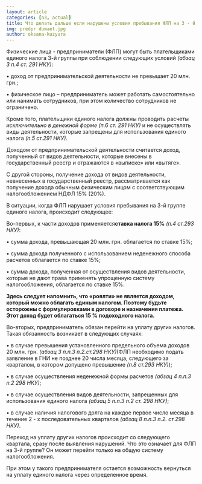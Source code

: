 ```yaml
---
layout: article
categories: [a3, actual]
title: Что делать дальше если нарушены условия пребывания ФЛП на 3 - й группе единого налога
img: predpr dumaet.jpg
author: oksana-kuzyura
--- 
```

Физические лица - предприниматели (ФЛП) могут быть плательщиками единого налога 3-й группы при соблюдении следующих условий 
*(абзац 3 п.4 ст. 291 НКУ)*:

•	доход от предпринимательской деятельности не превышает 20 млн. грн.;

•	физическое лицо – предприниматель может работать самостоятельно или нанимать сотрудников, при этом количество сотрудников
не ограничено.

Кроме того, плательщики единого налога должны проводить расчеты *исключительно в денежной форме (п.6 ст. 291  НКУ)* и не 
осуществлять виды деятельности, которые запрещены для использования единого налога *(п.5 ст.291 НКУ)*.

Доходом от предпринимательской деятельности считается доход, полученный от видов деятельности, которые внесены в
государственный реестр и отражаются в «выписке» или «вытяге». 

С другой стороны, получение дохода от видов деятельности, невнесенных в государственный реестр, рассматривается как получение
дохода обычным физическим лицом с соответствующим  налогообложением НДФЛ 15% (20%).

В ситуации, когда ФЛП нарушает условия пребывания на 3-й группе единого налога, происходит следующее:

Во-первых, к части доходов применяется**ставка налога 15%** *(п.4 ст.293 НКУ)*:

•	сумма дохода, превышающая 20 млн. грн. облагается по ставке 15%; 

•	сумма дохода полученного с использованием неденежного способа расчетов облагается по ставке 15%;

•	сумма дохода, полученная от осуществления видов деятельности, которые не дают права применять упрощенную систему 
налогообложения, облагается по ставке 15%.

**Здесь следует напомнить, что «роялти» не является доходом, который можно облагать единым налогом. Поэтому будьте осторожны 
с формулировками в договоре и назначения платежа. Этот доход будет облагаться 15 % подоходного налога.**

Во-вторых, предприниматель обязан перейти на уплату других налогов. Такая обязанность возникает в следующих 
случаях: 

•	в случае превышения установленного предельного объема доходов 20 млн. грн. *(абзац 3 п.п.3 п.2.ст.298 НКУ)*(ФЛП необходимо 
подать заявление в ГНИ  не  позднее 20 числа месяца, следующего за кварталом, в котором допущено 
превышение *(п.8 ст.293 НКУ)*);

•	в случае осуществления неденежной формы расчетов *(абзац 4 п.п.3 п.2 298 НКУ)*;

•	в случае осуществления видов деятельности, запрещенных для использования единого налога *(абзац 5 п.п.3 п.2 ст. 298 НКУ)*;

•	в случае  наличия налогового долга на каждое первое число месяца в течение 2 - х последовательных кварталов *(абзац 8 
п.п.3 п.2. ст.298 НКУ)*.

Переход на уплату других налогов происходит со следующего квартала, сразу после выявления нарушений. Что это означает для 
ФЛП на 3-й группе? Он может перейти только на общую систему налогообложения.

При этом у такого предпринимателя остается возможность вернуться на уплату единого налога через определенное время.
